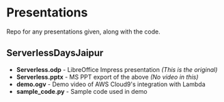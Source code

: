 # Presentations

Repo for any presentations given, along with the code.

## ServerlessDaysJaipur
* **Serverless.odp** - LibreOffice Impress presentation *(This is the original)*
* **Serverless.pptx** - MS PPT export of the above *(No video in this)*
* **demo.ogv** - Demo video of AWS Cloud9's integration with Lambda
* **sample_code.py** - Sample code used in demo
